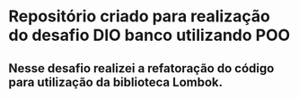 # Repositório criado para realização do desafio DIO banco utilizando POO

## Nesse desafio realizei a refatoração do código para utilização da biblioteca Lombok.